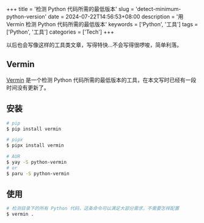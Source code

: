 +++
title = '检测 Python 代码所需的最低版本'
slug = 'detect-minimum-python-version'
date = 2024-07-22T14:56:53+08:00
description = '用 Vermin 检测 Python 代码所需的最低版本'
keywords = ['Python', '工具']
tags = ['Python', '工具']
categories = ['Tech']
+++

以后也会写像这样的工具类文章，写得特快...不会写得很啰唆，简单利落。

## Vermin
[Vermin](https://github.com/netromdk/vermin) 是一个检测 Python 代码所需的最低版本的工具，在本文写时已经有一段时间没有更新了。

## 安装

```sh
# pip
$ pip install vermin

# pipx
$ pipx install vermin

# AUR
$ yay -S python-vermin
# or
$ paru -S python-vermin
```

## 使用

```sh
# 检测目录下的所有 Python 代码，这条命令可以满足大部分需求，不需要怎样配置
$ vermin .
```
